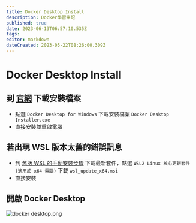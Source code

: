 ```yaml
---
title: Docker Desktop Install
description: Docker學習筆記
published: true
date: 2023-06-13T06:57:10.535Z
tags: 
editor: markdown
dateCreated: 2023-05-22T08:26:00.309Z
---
```


# Docker Desktop Install
## 到 [官網](https://docs.docker.com/desktop/install/windows-install/) 下載安裝檔案

- 點選 `Docker Desktop for Windows` 下載安裝檔案 `Docker Desktop Installer.exe` 
- 直接安裝並重啟電腦

## 若出現 WSL 版本太舊的錯誤訊息

- 到 [舊版 WSL 的手動安裝步驟](https://learn.microsoft.com/zh-tw/windows/wsl/install-manual#step-4---download-the-linux-kernel-update-package) 下載最新套件，點選 `WSL2 Linux 核心更新套件 (適用於 x64 電腦)` 下載 `wsl_update_x64.msi`
- 直接安裝

## 開啟 Docker Desktop 

![docker desktop.png](http://192.168.25.60:8000/files/file_storage/e202f49e.png)

